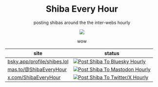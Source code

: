 <div align="center">

<h1> Shiba Every Hour </h1>

<p>posting shibas around the the inter-webs hourly</p> 
  
<img src="https://user-images.githubusercontent.com/18376481/90677906-ed53a180-e255-11ea-9df6-a2f6a59f0154.png">
  
<p>wow</p>

| site                                                                              | status                                                                                                                                                                                                                       |
| --------------------------------------------------------------------------------- | ---------------------------------------------------------------------------------------------------------------------------------------------------------------------------------------------------------------------------- |
| [bsky.app/profile/shibes.lol](https://bsky.app/profile/shibes.lol)                | [![Post Shiba To Bluesky Hourly](https://github.com/chiubaca/shiba-every-hour/actions/workflows/post-shibe-bluesky.yml/badge.svg)](https://github.com/chiubaca/shiba-every-hour/actions/workflows/post-shibe-bluesky.yml)    |
| [mas.to/@ShibaEveryHour](https://mas.to/@ShibaEveryHour)                          | [![Post Shiba To Mastodon Hourly](https://github.com/chiubaca/shiba-every-hour/actions/workflows/post-shibe-mastodon.yml/badge.svg)](https://github.com/chiubaca/shiba-every-hour/actions/workflows/post-shibe-mastodon.yml) |
| [x.com/ShibaEveryHour](https://x.com/ShibaEveryHour)                              | [![Post Shiba To Twitter/X Hourly](https://github.com/chiubaca/shiba-every-hour/actions/workflows/post-shibe-twitter.yml/badge.svg)](https://github.com/chiubaca/shiba-every-hour/actions/workflows/post-shibe-twitter.yml)  |

</div>
  
 
